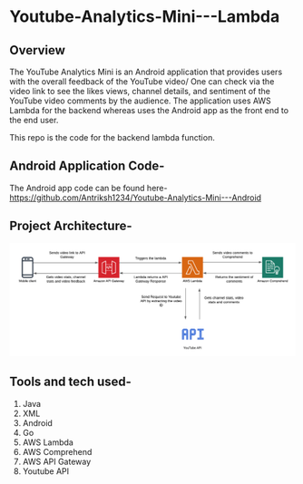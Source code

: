 # Youtube-Analytics-Mini---Lambda

## Overview
The YouTube Analytics Mini is an Android application that provides users with the overall feedback of the YouTube video/ One can check via the video link to see the likes views, channel details, and sentiment of the YouTube video comments by the audience. The application uses AWS Lambda for the backend whereas uses the Android app as the front end to the end user.

This repo is the code for the backend lambda function.

## Android Application Code-
The Android app code can be found here- https://github.com/Antriksh1234/Youtube-Analytics-Mini---Android

## Project Architecture-
![Alt text](./youtube_analytics.png)

## Tools and tech used-
1. Java
2. XML
3. Android
4. Go
5. AWS Lambda
6. AWS Comprehend
7. AWS API Gateway
8. Youtube API
